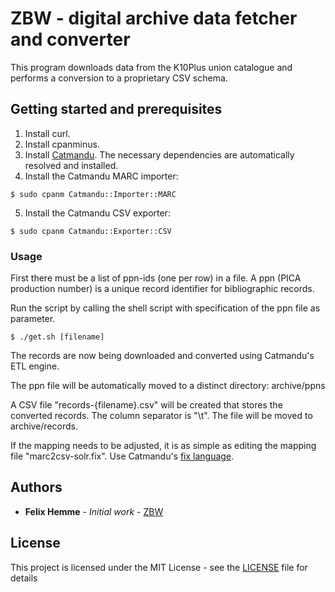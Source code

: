 # ZBW - digital archive data fetcher and converter

This program downloads data from the K10Plus union catalogue and performs a conversion to a proprietary CSV schema.

## Getting started and prerequisites

1. Install curl.
2. Install cpanminus.
3. Install [Catmandu](http://librecat.org/Catmandu/#installation). The necessary dependencies are automatically resolved and installed.
4. Install the Catmandu MARC importer:
```
$ sudo cpanm Catmandu::Importer::MARC
```
5. Install the Catmandu CSV exporter:
```
$ sudo cpanm Catmandu::Exporter::CSV
```

### Usage

First there must be a list of ppn-ids (one per row) in a file. A ppn (PICA production number) is a unique record identifier for bibliographic records.

Run the script by calling the shell script with specification of the ppn file as parameter.

```
$ ./get.sh [filename]
```

The records are now being downloaded and converted using Catmandu's ETL engine.

The ppn file will be automatically moved to a distinct directory: archive/ppns

A CSV file "records-{filename}.csv" will be created that stores the converted records. The column separator is "\t". The file will be moved to archive/records. 

If the mapping needs to be adjusted, it is as simple as editing the mapping file "marc2csv-solr.fix". Use Catmandu's [fix language](https://github.com/LibreCat/Catmandu/wiki/Fix-language).

## Authors

* **Felix Hemme** - *Initial work* - [ZBW](https://zbw.eu/de/)

## License

This project is licensed under the MIT License - see the [LICENSE](LICENSE) file for details
